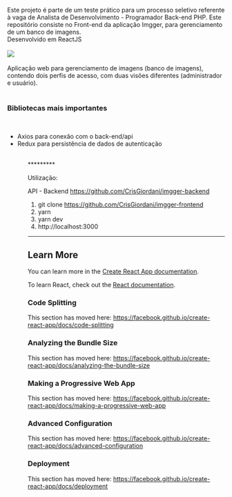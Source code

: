 Este projeto é parte de um teste prático para um processo seletivo referente à vaga de Analista de Desenvolvimento - Programador Back-end PHP. Este repositório consiste no Front-end da aplicação Imgger, para gerenciamento de um banco de imagens.
<br>
Desenvolvido em ReactJS<br >
<br>
<img src="https://www.cuby.com.br/cli/imgger/imgger.png">
<br>
<br>
Aplicação web para gerenciamento de imagens (banco de imagens), contendo dois perfis de acesso, com duas visões diferentes (administrador e usuário).<br>
<br>
### Bibliotecas mais importantes
<br>
<ul>
<li>Axios para conexão com o back-end/api</li>
<li>Redux para persistência de dados de autenticação</li>
<ul>
<br>
*********

Utilização:

API - Backend
https://github.com/CrisGiordani/imgger-backend


1. git clone https://github.com/CrisGiordani/imgger-frontend
2. yarn 
3. yarn dev 
4. http://localhost:3000 


*********

## Learn More

You can learn more in the [Create React App documentation](https://facebook.github.io/create-react-app/docs/getting-started).

To learn React, check out the [React documentation](https://reactjs.org/).

### Code Splitting

This section has moved here: https://facebook.github.io/create-react-app/docs/code-splitting

### Analyzing the Bundle Size

This section has moved here: https://facebook.github.io/create-react-app/docs/analyzing-the-bundle-size

### Making a Progressive Web App

This section has moved here: https://facebook.github.io/create-react-app/docs/making-a-progressive-web-app

### Advanced Configuration

This section has moved here: https://facebook.github.io/create-react-app/docs/advanced-configuration

### Deployment

This section has moved here: https://facebook.github.io/create-react-app/docs/deployment
